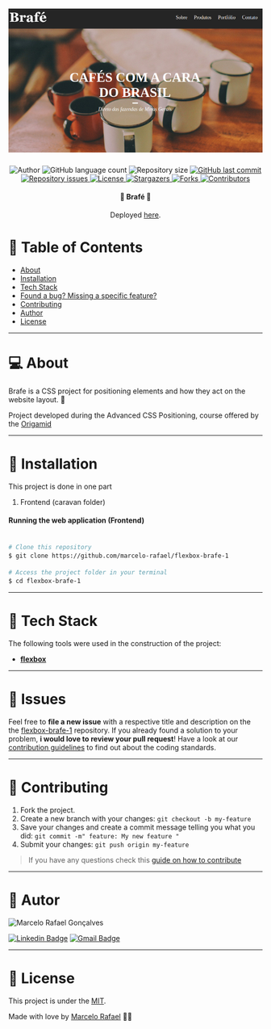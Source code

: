 
<h1 align="center">
    <img alt="brafe-1" title="#brafe-1" src=".github/brafe1.png" />
</h1>


<p align="center">
  <img alt="Author" src="https://img.shields.io/badge/author-Marcelo%20Rafael-informational?style=flat-square">
	
  <img alt="GitHub language count" src="https://img.shields.io/github/languages/count/marcelo-rafael/flexbox-brafe-1?color=informational">

  <img alt="Repository size" src="https://img.shields.io/github/repo-size/marcelo-rafael/flexbox-brafe-1?color=informational">
  
  <a href="https://github.com/marcelo-rafael/flexbox-brafe-1/commits/master">
    <img alt="GitHub last commit" src="https://img.shields.io/github/last-commit/marcelo-rafael/flexbox-brafe-1?color=informational">
  </a>

  <a href="https://github.com/marcelo-rafael/flexbox-brafe-1/issues">
    <img alt="Repository issues" src="https://img.shields.io/github/issues/marcelo-rafael/flexbox-brafe-1?color=informational">
  </a>

  <a href="https://github.com/marcelo-rafael/flexbox-brafe-1/blob/master/LICENSE.md">
    <img alt="License" src="https://img.shields.io/badge/license-MIT-informational">
  <a>
   
   <a href="https://github.com/marcelo-rafael/flexbox-brafe-1/stargazers">
    <img alt="Stargazers" src="https://img.shields.io/github/stars/marcelo-rafael/flexbox-brafe-1?style=flat-square?color=informational">
  </a>
  
  <a href="https://github.com/marcelo-rafael/flexbox-brafe-1/stargazers">
    <img alt="Forks" src="https://img.shields.io/github/forks/marcelo-rafael/flexbox-brafe-1?style=flat-square?color=informational">
  </a>
  
  <a href="https://github.com/marcelo-rafael/flexbox-brafe-1/stargazers">
    <img alt="Contributors" src="https://img.shields.io/github/contributors/marcelo-rafael/flexbox-brafe-1?style=flat-square&color=informational">
  </a>
</p>

<h4 align="center"> 
	🚧 Brafé 🚧
</h4>
<p align="center">Deployed <a href="https://marcelo-rafael.github.io/flexbox-brafe-1/">here</a>.</p>

# :pushpin: Table of Contents

* [About](#computer-about)
* [Installation](#construction_worker-installation)
* [Tech Stack](#rocket-tech-stack)
* [Found a bug? Missing a specific feature?](#bug-issues)
* [Contributing](#tada-contributing)
* [Author](#man-author)
* [License](#closed_book-license)

---

# :computer: About

Brafe is a CSS project for positioning elements and how they act on the website layout.
 💜

Project developed during the Advanced CSS Positioning, course offered by the [Origamid](https://www.origamid.com/curso/css-avancado-posicionamento)

---

# :construction_worker: Installation


This project is done in one part

1. Frontend (caravan folder)

#### Running the web application (Frontend)

```bash

# Clone this repository
$ git clone https://github.com/marcelo-rafael/flexbox-brafe-1

# Access the project folder in your terminal
$ cd flexbox-brafe-1

```

---

# :rocket: Tech Stack

The following tools were used in the construction of the project:

-   **[flexbox](https://origamid.com/projetos/flexbox-guia-completo/)**

---

# :bug: Issues

Feel free to **file a new issue** with a respective title and description on the the [flexbox-brafe-1](https://github.com/marcelo-rafael/flexbox-brafe-1/issues) repository. If you already found a solution to your problem, **i would love to review your pull request**! Have a look at our [contribution guidelines](https://github.com/marcelo-rafael/flexbox-brafe-1/blob/master/CONTRIBUTING.md) to find out about the coding standards.

---

# :tada: Contributing

1. Fork the project.
2. Create a new branch with your changes: `git checkout -b my-feature`
3. Save your changes and create a commit message telling you what you did: `git commit -m" feature: My new feature "`
4. Submit your changes: `git push origin my-feature`
> If you have any questions check this [guide on how to contribute](./CONTRIBUTING.md)

---

# :man: Autor

<img  border-radius="50px" src="https://avatars0.githubusercontent.com/u/29902777?s=460&u=61d43667f33a45eb000a2af216e4abeb2d4a6717&v=4" width="100px" alt="Marcelo Rafael Gonçalves"/>

[![Linkedin Badge](https://img.shields.io/badge/-Marcelo-blue?style=flat-square&logo=Linkedin&logoColor=white&link=https://www.linkedin.com/in/marcelo-rafael-gonçalves/)](https://www.linkedin.com/in/marcelo-rafael-gonçalves/) 
[![Gmail Badge](https://img.shields.io/badge/-marcelo.rafael.goncalves@gmail.com-c14438?style=flat-square&logo=Gmail&logoColor=white&link=mailto:marcelo.rafael.goncalves@gmail.com)](mailto:marcelo.rafael.goncalves@gmail.com)

---

# :closed_book: License

This project is under the [MIT](./LICENSE).


Made with love by [Marcelo Rafael](https://github.com/marcelo-rafael) 💜🚀
